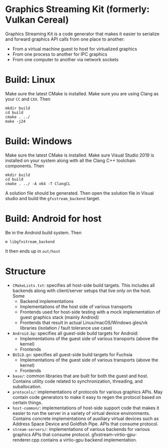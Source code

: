 # Graphics Streaming Kit (formerly: Vulkan Cereal)

Graphics Streaming Kit is a code generator that makes it easier to serialize
and forward graphics API calls from one place to another:

- From a virtual machine guest to host for virtualized graphics
- From one process to another for IPC graphics
- From one computer to another via network sockets

# Build: Linux

Make sure the latest CMake is installed.
Make sure you are using Clang as your `CC` and `CXX`. Then

    mkdir build
    cd build
    cmake . ../
    make -j24

# Build: Windows

Make sure the latest CMake is installed.  Make sure Visual Studio 2019 is
installed on your system along with all the Clang C++ toolchain components.
Then

    mkdir build
    cd build
    cmake . ../ -A x64 -T ClangCL

A solution file should be generated. Then open the solution file in Visual
studio and build the `gfxstream_backend` target.

# Build: Android for host

Be in the Android build system. Then

    m libgfxstream_backend

It then ends up in `out/host`

# Structure

- `CMakeLists.txt`: specifies all host-side build targets. This includes all
  backends along with client/server setups that live only on the host. Some
  - Backend implementations
  - Implementations of the host side of various transports
  - Frontends used for host-side testing with a mock implementation of guest
    graphics stack (mainly Android)
  - Frontends that result in actual Linux/macOS/Windows gles/vk libraries
    (isolation / fault tolerance use case)
- `Android.bp`: specifies all guest-side build targets for Android:
  - Implementations of the guest side of various transports (above the kernel)
  - Frontends
- `BUILD.gn`: specifies all guest-side build targets for Fuchsia
  - Implementations of the guest side of various transports (above the kernel)
  - Frontends
- `base/`: common libraries that are built for both the guest and host.
  Contains utility code related to synchronization, threading, and suballocation.
- `protocols/`: implementations of protocols for various graphics APIs. May contain
code generators to make it easy to regen the protocol based on certain things.
- `host-common/`: implementations of host-side support code that makes it easier to run the server in a variety of virtual device environments. Contains concrete implementations of auxiliary virtual devices such as Address Space Device and Goldfish Pipe.
  APIs that consume protocol.
- `stream-servers/`: implementations of various backends for various graphics
  APIs that consume protocol. gfxstream-virtio-gpu-renderer.cpp contains a virtio-gpu backend implementation.

